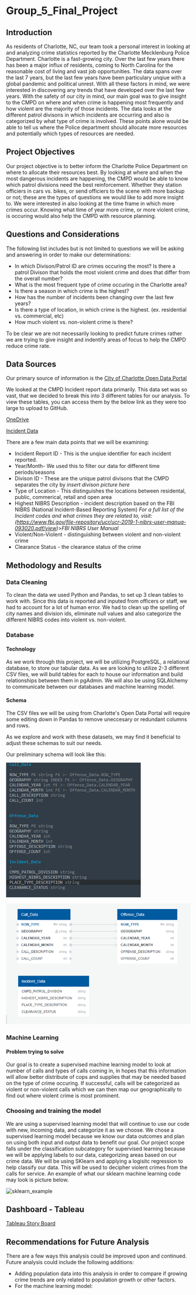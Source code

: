 # Group_5_Final_Project

## Introduction

As residents of Charlotte, NC, our team took a personal interest in looking at and analyzing crime statistics reported by the Charlotte Mecklenburg Police Department. Charlotte is a fast-growing city. Over the last few years there has been a major influx of residents, coming to North Carolina for the reasonable cost of living and vast job opportunities. The data spans over the last 7 years, but the last few years have been particulary unqiue with a global pandemic and political unrest. With all these factors in mind, we were interested in discovering any trends that have developed over the last few years. With the safety of our city in mind, our main goal was to give insight to the CMPD on where and when crime is happening most frequently and how violent are the majority of those incidents. The data looks at the different patrol divisons in which incidents are occurring and also is categorized by what type of crime is involved. These points alone would be able to tell us where the Police department should allocate more resources and potentially which types of resources are needed.
 

## Project Objectives

Our project objective is to better inform the Charlotte Police Department on where to allocate their resources best. By looking at where and when the most dangerous incidents are happening, the CMPD would be able to know which patrol divisions need the best reinforcement. Whether they station officiers in cars vs. bikes, or send officiers to the scene with more backup or not; these are the types of questions we would like to add more insight to. We were interested in also looking at the time frame in which more crimes occur. Knowing what time of year more crime, or more violent crime, is occuring would also help the CMPD with resource planning.

## Questions and Considerations

The following list includes but is not limited to questions we will be asking and answering in order to make our determinations:

- In which Divison/Patrol ID are crimes occuring the most? Is there a patrol Divison that holds the most violent crime and does that differ from the overall number?
- What is the most frequent type of crime occuring in the Charlotte area?
- Is there a season in which crime is the highest?
- How has the number of incidents been changing over the last few years?
- Is there a type of location, in which crime is the highest. (ex. residential vs. commercial, etc)
- How much violent vs. non-violent crime is there?

To be clear we are not necessarily looking to predict future crimes rather we are trying to give insight and indentify areas of focus to help the CMPD reduce crime rate.

## Data Sources

Our primary source of information is the [City of Charlotte Open Data Portal](https://data.charlottenc.gov/)

We looked at the CMPD Incident report data primarily. This data set was so vast, that we decided to break this into 3 different tables for our analysis.
To view these tables, you can access them by the below link as they were too large to upload to GitHub.

[OneDrive](https://onedrive.live.com/?authkey=%21ACsCHxuzouAm0bk&id=271B512C5492C5E1%21240915&cid=271B512C5492C5E1)

[Incident Data](CMPD_Incidents.csv)

There are a few main data points that we will be examining:

- Incident Report ID - This is the unqiue identifier for each incident reported. 
- Year/Month- We used this to filter our data for different time periods/seasons 
- Divison ID - These are the unique patrol divisons that the CMPD separates the city by
*insert divison picture here*
- Type of Location - This distinguishes the locations between residental, public, commerical, retail and open area
- Highest NIBRS Description - incident description based on the FBI NIBRS (National Incident-Based Reporting System)
  *For a full list of the Incident codes and what crimes they are related to, visit: (https://www.fbi.gov/file-repository/ucr/ucr-2019-1-nibrs-user-manua-093020.pdf/view)>FBI NIBRS User Manual </a>*
- Violent/Non-Violent - distinguishing between violent and non-violent crime
- Clearance Status - the clearance status of the crime 

## Methodology and Results 

### Data Cleaning 

To clean the data we used Python and Pandas, to set up 3 clean tables to work with. Since this data is reported and inputed from officers or staff, we had to account for a lot of human error. We had to clean up the spelling of city names and division ids, eliminate null values and also categorize the different NIBRS codes into violent vs. non-violent. 

### Database 

#### Technology
As we work through this project, we will be utilizing PostgreSQL, a relational database, to store our tabular data. As we are looking to utilize 2-3 different CSV files, we will build tables for each to house our information and build relationships between them in pgAdmin. We will also be using SQLAlchemy to communicate between our databases and machine learning model. 

#### Schema
The CSV files we will be using from Charlotte's Open Data Portal will require some editing down in Pandas to remove uneccesary or redundant columns and rows. 

As we explore and work with these datasets, we may find it beneficial to adjust these schemas to suit our needs. 

Our preliminary schema will look like this: 

![sample db schema](https://github.com/dannybarto/Group_5_Final_Project/blob/main/sample%20db%20schema.png)

![sample db layouts](https://github.com/dannybarto/Group_5_Final_Project/blob/main/sample%20db%20layouts.png)

### Machine Learning  ###

#### Problem trying to solve   
Our goal is to create a supervised machine learning model to look at number of calls and types of calls coming in, in hopes that this information will allow better distribute of cops and supplies that may be needed based on the type of crime occuring. If successful, calls will be categorized as violent or non-violent calls which we can then map our geographically to find out where violent crime is most prominent.  

### Choosing and training the model  
We are using a supervised learning model that will continue to use our code with new, incoming data, and categorize it as we choose. We chose a supervised learning model because we know our data outcomes and plan on using both input and output data to benefit our goal. Our project scope falls under the classification subcategory for supervised learning because we will be applying labels to our data, categorizing areas based on our crime data. We will be using SKlearn and applying a logisitc regression to help classify our data. This will be used to decipher violent crimes from the calls for service. An example of what our sklearn machine learning code may look is picture below.

![sklearn_example](https://user-images.githubusercontent.com/96501958/168442833-9f2811c2-58ac-4276-95dc-be486bdf47d2.png)  


## Dashboard - Tableau

[Tableau Story Board](https://public.tableau.com/app/profile/brittany.marchand/viz/Group-5-CMPD-CrimeData/CMPDCrimeData?publish=yes)


## Recommendations for Future Analysis

There are a few ways this analysis could be improved upon and continued. 
Future analysis could include the following additions: 
- Adding population data into this analysis in order to compare if growing crime trends are only related to population growth or other factors.
- For the machine learning model: 











